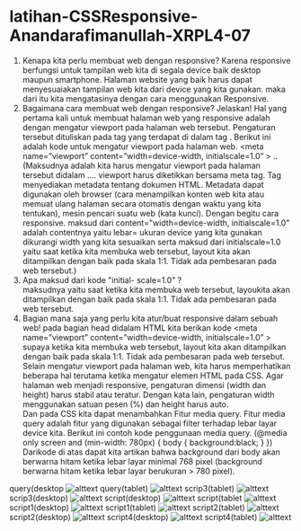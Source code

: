 # latihan-CSSResponsive-Anandarafimanullah-XRPL4-07
1. Kenapa kita perlu membuat web dengan responsive?
Karena responsive berfungsi untuk tampilan web kita di segala device baik desktop maupun smartphone. Halaman website yang baik harus dapat menyesuaiakan tampilan web kita dari device yang kita gunakan. maka dari itu kita mengatasinya dengan cara menggunakan Responsive.
2. Bagaimana cara membuat web dengan responsive? Jelaskan!
Hal yang pertama kali untuk membuat halaman web yang responsive adalah dengan mengatur viewport pada halaman web tersebut. Pengaturan tersebut dituliskan pada tag <meta> yang terdapat di dalam tag <head>. Berikut ini adalah kode untuk mengatur viewport pada halaman web. <head> <meta name=”viewport” content=”width=device-width, initialscale=1.0” > .. </head>
(Maksudnya adalah kita harus mengatur viewport pada halaman tersebut didalam <head>...</head>. viewport harus diketikkan bersama meta tag. Tag <meta> menyediakan metadata tentang dokumen HTML. Metadata dapat digunakan oleh browser (cara menampilkan konten web kita atau memuat ulang halaman secara otomatis dengan waktu yang kita tentukan), mesin pencari suatu web  (kata kunci). Dengan begitu cara responsive. maksud dari content="width=device-width, initialscale=1.0" adalah contentnya yaitu lebar= ukuran device yang kita gunakan dikurangi width yang kita sesuaikan serta maksud dari initialscale=1.0 yaitu saat ketika kita membuka web tersebut, layout kita akan ditampilkan dengan baik pada skala 1:1. Tidak ada pembesaran pada web tersebut.)
3. Apa maksud dari kode "initial- scale=1.0” ?  
maksudnya yaitu saat ketika kita membuka web tersebut, layoukita akan ditampilkan dengan baik pada skala 1:1. Tidak ada pembesaran pada web tersebut.
4. Bagian mana saja yang perlu kita atur/buat responsive dalam sebuah web!
pada bagian head didalam HTML kita berikan kode <meta name=”viewport” content=”width=device-width, initialscale=1.0” > supaya ketika kita membuka web tersebut, layout kita akan ditampilkan dengan baik pada skala 1:1. Tidak ada pembesaran pada web tersebut. Selain mengatur viewport pada halaman web, kita harus memperhatikan beberapa hal terutama ketika mengatur elemen HTML pada CSS. Agar halaman web menjadi responsive, pengaturan dimensi (width dan height) harus stabil atau teratur. Dengan kata  lain, pengaturan width menggunakan satuan pesen (%) dan height harus auto.  
Dan pada CSS kita dapat menambahkan Fitur media query. Fitur media query adalah fitur yang digunakan sebagai filter terhadap lebar layar device kita. Berikut ini contoh kode penggunaan media query. (@media only screen and (min-width: 780px) {  body {   background:black; } }) Darikode di atas dapat kita artikan bahwa background dari body akan berwarna hitam ketika lebar layar minimal 768 pixel (background berwarna hitam ketika lebar layar berukuran > 780 pixel).


query(desktop
![alttext](https://github.com/Anandarafi/latihan-CSSResponsive-Anandarafimanullah-XRPL4-07/blob/master/query(desktop).PNG)
query(tablet)
![alttext](https://github.com/Anandarafi/latihan-CSSResponsive-Anandarafimanullah-XRPL4-07/blob/master/query(tablet).PNG)
scrip3(tablet)
![alttext](https://github.com/Anandarafi/latihan-CSSResponsive-Anandarafimanullah-XRPL4-07/blob/master/scrip3(tablet).PNG)
scrip3(desktop)
![alttext](https://github.com/Anandarafi/latihan-CSSResponsive-Anandarafimanullah-XRPL4-07/blob/master/scrip3(desktop).PNG)
script(desktop)
![alttext](https://github.com/Anandarafi/latihan-CSSResponsive-Anandarafimanullah-XRPL4-07/blob/master/script(desktop).PNG)
script(tablet
![alttext](https://github.com/Anandarafi/latihan-CSSResponsive-Anandarafimanullah-XRPL4-07/blob/master/script(tablet).PNG)
script1(desktop)
![alttext](https://github.com/Anandarafi/latihan-CSSResponsive-Anandarafimanullah-XRPL4-07/blob/master/script1(desktop).PNG)
script1(tablet)
![alttext](https://github.com/Anandarafi/latihan-CSSResponsive-Anandarafimanullah-XRPL4-07/blob/master/script1(tablet).PNG)
script2(tablet)
![alttext](https://github.com/Anandarafi/latihan-CSSResponsive-Anandarafimanullah-XRPL4-07/blob/master/script2(tablet).PNG)
script2(desktop)
![alttext](https://github.com/Anandarafi/latihan-CSSResponsive-Anandarafimanullah-XRPL4-07/blob/master/script2(desktop).PNG)
script4(desktop)
![alttext](https://github.com/Anandarafi/latihan-CSSResponsive-Anandarafimanullah-XRPL4-07/blob/master/script4(desktop).PNG)
script4(tablet)
![alttext](https://github.com/Anandarafi/latihan-CSSResponsive-Anandarafimanullah-XRPL4-07/blob/master/script4(tablet).PNG)
